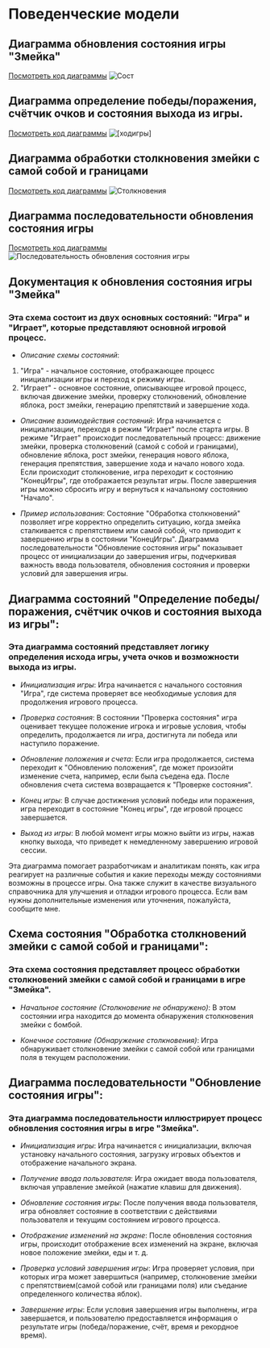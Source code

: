 # Поведенческие модели

## Диаграмма обновления состояния игры "Змейка"

[Посмотреть код диаграммы](lab5/gameprocess)
![Сост](https://www.plantuml.com/plantuml/png/nLHDxj9G4D_t56_f_mfq8LSniOGcYCRMk2sj4Gp49cg26pN62vIs3ye7vGepD_8tyuhL13R6n4MRDvtvVSmmZs4KFtaPltesyVJW3UWpdQdXjzHGGKUyTrH8nBb1K772InzL7ycYpdBIPyyupWN4AvnRggWr_0Q0Z0wSKk5xhyVX932F8549q52XcOPA0Jz-C664x2Sg7ZnZ1lIDMf1b88KMggn1OOcFjM1RJWrTj6G5aoqo1SWiujm7FXo1wmiajleTY0CT4PPmkr2rU1nCUprH_4eRjIurAQ-q9xfmeh1ZRsD79mHxC3OYfMPr65OIF8EU8-WhENELQclz2mzRDRKEGPKO_6DcDroAs0_OGQCGcNT2wb75EBdXJq3VmN_zqHeytSHScmXuIVlVn1qmc3uDHtUCbzemzaDiemKGbKR7PV7EETMsIXdPdJxMEbWOuaNNHxTZsTLs53z_yPT6TCVSCdDsNPNyFpZX6U8JFE1WQVClFGIJA90r1ohjbtWBNErw9mjLNTsQCtxFxt2IYzdV971tT7Zh3Uq91_I1bwxGkCuua_icgua7I-Dxwca8hFo9_0G0)

## Диаграмма определение победы/поражения, счётчик очков и состояния выхода из игры.

[Посмотреть код диаграммы](lab5/hodigri)
![[ходигры]](https://www.plantuml.com/plantuml/png/jLNDJi904BxlK-pDn8GNy61u3sCQ4xsf1yKxFq6Cc12l7lGLLgHIA5rUOUQD_7PObf-s24qujD1lPhxvvckdhJyshXuQJtUtwaJJ9ysvIJ6DSAGuCaeerjmYoorkupmGQA9n-k4czzN5wQMkrSurSCCzCYYpKOWMeYxV4v01whfnM-KGoHD1beO0cZH5T264Kbna4X2LF2Yhj_Jj4yD0ZgF7xzo6j4H8oUBlr6NjBQC3LrA1u4T4Ssa4vxXVGY7y6IwVL_uupxyscNNnWE9vuJHwUngzFis-zYqaZca6O9BBv0v-3P0tm6Gb9fKMkixA9CVvvAC8YhYBEklZins2yid74IGhzAyt8KqTIblboOQMxJQlikP6UBcZ3cKiNcJqyIb91CHncYLZoIE_kKnwOvaEsJmHj0B8E2qZVxEXq_dfl8t4s5-PDOvac9GIQ8ub4u_7sfGL5Eoq94FBl2ZlpCVo7H7UiBBsG-vp5w6HWySXfgejRCdR22g3SX2RHGhtfCweIhjOiTVwFToRGcuGltYAeWfX2buwV1o2gYmWLVZCALM_kRzs7ye_)
## Диаграмма обработки столкновения змейки с самой собой и границами

[Посмотреть код диаграммы](lab5/obrabotka)
![Столкновения](https://www.plantuml.com/plantuml/png/lLJDIiD04BxlK-nD4Fe2FKZVGwG8UbCFMk-cO3nKo5K4yHL2xDgV9fjN-EQD_CQDBPgiK0mUiflvllbcTcUM6TrCJgydjvSNvi3Y1Ray8CT67b71mrb9u2MHATUCq98GbpUvavavFZonWy6H9Tx8uCTRjXFzz0y6SaNdS38rclj9GNWK_5OMjHgIaauaCIr92BH02OSLrcI85sJVbQKcCx-oGLyt6HrtzGetnOP65GYzisGank40K3lbNc8vHgtE_QUIUzg-yIYrEdZzBhSnEGdRFgdfwwRT_RD3Yqf_ec5xFi2QXYPCTmzh62a9N2iY6xLtJN-qv0_j_9yIjdFkMRN8Etp-Yh4R0nrnGxv2PepWCLTyiILDX0Wg3XKpEhywqudq0G00)

## Диаграмма последовательности обновления состояния игры

[Посмотреть код диаграммы](lab5/sostojania)
![Последовательность обновления состояния игры](https://www.plantuml.com/plantuml/png/bLHRJi9G4Fs_g-W6t80VXfqq3V11Wa2m-YqO7p4a_6ZqHubn0mMf57cmXPaTUSPoPQpJ14X8kVCuvyoPNYfdSTIDpq-RBgh6xMv08rhJWWSqmtD22VSfbRFheAnHRNIYLXpGCttm9IL_Wq-qHEsSleg9HveMGoEqfxJX8VUv1uu9PJnqhemzE3hv9JqEw0MPMydo8AHCmdmb-XiNKLpVgVC_qAtL2S8RhS4nzHWpdrGuggM8XO4ib9Ickb_AYftctF-HDbQPGYwnhzbkT_puy0_VUSWtb662XGlmAVFNSEXTH522gWMYAu2aoYU15aJLPVhy8DBeqoFOBTxEqLPsYYToeOmcUd5OvGayCIWIFsRlH011i8mzyptWUce_fWJRq0CbsLi3KPPpcXocQ8k3qZ8Ed9TxxEAWMVWQvtLUOQFh-_XAuor49au3mFVoK2zUtuIIDr7Gf976KebiZaYPUgbJs23TWAstQixjX-khGgIIt0Q-8vavSRMwVUjr7EzO8M8kL5TuIbU1JlcF_GO0)

## Документация к обновления состояния игры "Змейка"
### Эта схема состоит из двух основных состояний: "Игра" и "Играет", которые представляют основной игровой процесс.

* _Описание схемы состояний_:
1. "Игра" - начальное состояние, отображающее процесс инициализации игры и переход к режиму игры.
2. "Играет" - основное состояние, описывающее игровой процесс, включая движение змейки, проверку столкновений, обновление яблока, рост змейки, генерацию препятствий и завершение хода.

* _Описание взаимодействия состояний_:
Игра начинается с инициализации, переходя в режим "Играет" после старта игры.
В режиме "Играет" происходит последовательный процесс: движение змейки, проверка столкновений (самой с собой и границами), обновление яблока, рост змейки, генерация нового яблока, генерация препятствия, завершение хода и начало нового хода.
Если происходит столкновение, игра переходит к состоянию "КонецИгры", где отображается результат игры.
После завершения игры можно сбросить игру и вернуться к начальному состоянию "Начало".

* _Пример использования_: 
Состояние "Обработка столкновений" позволяет игре корректно определить ситуацию, когда змейка сталкивается с препятствием или самой собой, что приводит к завершению игры в состоянии "КонецИгры". Диаграмма последовательности "Обновление состояния игры" показывает процесс от инициализации до завершения игры, подчеркивая важность ввода пользователя, обновления состояния и проверки условий для завершения игры.

## Диаграмма состояний "Определение победы/поражения, счётчик очков и состояния выхода из игры":
### Эта диаграмма состояний представляет логику определения исхода игры, учета очков и возможности выхода из игры.

* _Инициализация игры_:
  Игра начинается с начального состояния "Игра", где система проверяет все необходимые условия для продолжения игрового процесса.

* _Проверка состояния_:
  В состоянии "Проверка состояния" игра оценивает текущее положение игрока и игровые условия, чтобы определить, продолжается ли игра, достигнута ли победа или наступило поражение.

* _Обновление положения и счета_:
  Если игра продолжается, система переходит к "Обновлению положения", где может произойти изменение счета, например, если была съедена еда. После обновления счета система возвращается к "Проверке состояния".

* _Конец игры_:
  В случае достижения условий победы или поражения, игра переходит в состояние "Конец игры", где игровой процесс завершается.

* _Выход из игры_:
  В любой момент игры можно выйти из игры, нажав кнопку выхода, что приведет к немедленному завершению игровой сессии.

Эта диаграмма помогает разработчикам и аналитикам понять, как игра реагирует на различные события и какие переходы между состояниями возможны в процессе игры. Она также служит в качестве визуального справочника для улучшения и отладки игрового процесса. Если вам нужны дополнительные изменения или уточнения, пожалуйста, сообщите мне. 

## Схема состояния "Обработка столкновений змейки с самой собой и границами":
### Эта схема состояния представляет процесс обработки столкновений змейки с самой собой и границами в игре "Змейка".

* _Начальное состояние (Столкновение не обнаружено)_:
В этом состоянии игра находится до момента обнаружения столкновения змейки с бомбой.

* _Конечное состояние (Обнаружение столкновения)_:
Игра обнаруживает столкновение змейки с самой собой или границами поля в текущем расположении.


## Диаграмма последовательности "Обновление состояния игры":
### Эта диаграмма последовательности иллюстрирует процесс обновления состояния игры в игре "Змейка".

* _Инициализация игры_:
Игра начинается с инициализации, включая установку начального состояния, загрузку игровых объектов и отображение начального экрана.

* _Получение ввода пользователя_:
Игра ожидает ввода пользователя, включая управление змейкой (нажатие клавиш для движения).

* _Обновление состояния игры_:
После получения ввода пользователя, игра обновляет состояние в соответствии с действиями пользователя и текущим состоянием игрового процесса.

* _Отображение изменений на экране_:
После обновления состояния игры, происходит отображение всех изменений на экране, включая новое положение змейки, еды и т. д.

* _Проверка условий завершения игры_:
Игра проверяет условия, при которых игра может завершиться (например, столкновение змейки с препятствием(самой собой или границами поля) или съедание определенного количества яблок).

* _Завершение игры_:
Если условия завершения игры выполнены, игра завершается, и пользователю предоставляется информация о результате игры (победа/поражение, счёт, время и рекордное время).